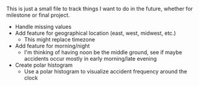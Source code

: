 This is just a small file to track things I want to do in the future, whether for
milestone or final project.

- Handle missing values
- Add feature for geographical location (east, west, midwest, etc.)
    - This might replace timezone
- Add feature for morning/night
    - I'm thinking of having noon be the middle ground, see if maybe accidents occur mostly in early morning/late evening
- Create polar histogram
    - Use a polar histogram to visualize accident frequency around the clock
